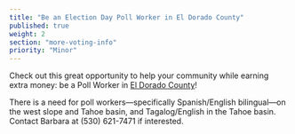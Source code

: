 ```yaml
---
title: "Be an Election Day Poll Worker in El Dorado County"
published: true
weight: 2
section: "more-voting-info"
priority: "Minor"
---
```


Check out this great opportunity to help your community while earning extra money: be a Poll Worker in [El Dorado County](https://www.edcgov.us/Government/Elections/Pages/election_officers.aspx)!  

There is a need for poll workers—specifically Spanish/English bilingual—on the west slope and Tahoe basin, and Tagalog/English in the Tahoe basin. Contact Barbara at (530) 621-7471 if interested.  

